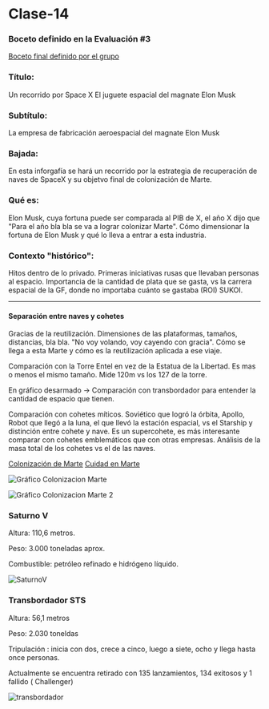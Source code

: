 # Clase-14

### Boceto definido en la Evaluación #3

[Boceto final definido por el grupo](img/boceto-final.jpg)

### Título: 
Un recorrido por Space X
El juguete espacial del magnate Elon Musk

### Subtítulo:
La empresa de fabricación aeroespacial del magnate Elon Musk

### Bajada:
En esta inforgafía se hará un recorrido por la estrategia de recuperación de naves de SpaceX y su objetvo final de colonización de Marte. 

### Qué es:
Elon Musk, cuya fortuna puede ser comparada al PIB de X, el año X dijo que "Para el año bla bla se va a lograr colonizar Marte". Cómo dimensionar la fortuna de Elon Musk y qué lo lleva a entrar a esta industria. 

### Contexto "histórico": 
Hitos dentro de lo privado. Primeras iniciativas rusas que llevaban personas al espacio. Importancia de la cantidad de plata que se gasta, vs la carrera espacial de la GF, donde no importaba cuánto se gastaba (ROI) SUKOI. 

---

#### Separación entre naves y cohetes 

Gracias de la reutilización. Dimensiones de las plataformas, tamaños, distancias, bla bla. "No voy volando, voy cayendo con gracia". Cómo se llega a esta Marte y cómo es la reutilización aplicada a ese viaje. 

Comparación con la Torre Entel en vez de la Estatua de la Libertad. Es mas o menos el mismo tamaño. Mide 120m vs los 127 de la torre. 

En gráfico desarmado -> Comparación con transbordador para entender la cantidad de espacio que tienen. 

Comparación con cohetes míticos. Soviético que logró la órbita, Apollo, Robot que llegó a la luna, el que llevó la estación espacial, vs el Starship y distinción entre cohete y nave. Es un supercohete, es más interesante comparar con cohetes emblemáticos que con otras empresas. Análisis de la masa total de los cohetes vs el de las naves.  

[Colonización de Marte](https://www.nationalgeographic.com/science/article/elon-musk-spacex-exploring-mars-planets-space-science)
[Cuidad en Marte](https://www.inverse.com/innovation/spacex-mars-city-codex)

![Gráfico Colonizacion Marte](https://user-images.githubusercontent.com/75258779/200443781-84e0b7d4-4b8c-4213-a865-febc77839b42.svg)

![Gráfico Colonizacion Marte 2](https://user-images.githubusercontent.com/75258779/200450865-492db0e7-9490-424a-b206-8c5fec803f12.svg)


### Saturno V

Altura: 110,6 metros.

Peso: 3.000 toneladas aprox.

Combustible: petróleo refinado e hidrógeno líquido.

![SaturnoV](https://user-images.githubusercontent.com/91480489/200436567-bcf2ca38-a071-4bf9-a0dc-1cdcec28dd34.png)

### Transbordador STS

Altura: 56,1 metros

Peso: 2.030  toneldas

Tripulación : inicia con dos, crece a  cinco, luego a siete, ocho y llega hasta once personas. 

Actualmente se encuentra retirado con 135 lanzamientos, 134 exitosos y  1 fallido ( Challenger)


![transbordador](https://user-images.githubusercontent.com/75574057/200448109-f7dc8e23-f928-4e1a-8181-739024f3ba27.svg)

